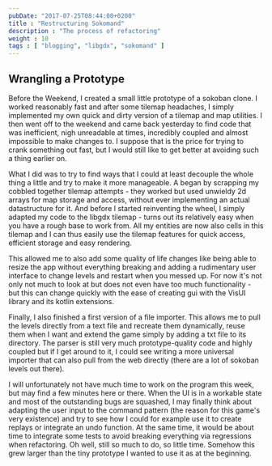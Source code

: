 ```yaml
---
pubDate: "2017-07-25T08:44:00+0200"
title : "Restructuring Sokomand"
description : "The process of refactoring"
weight : 10
tags : [ "blogging", "libgdx", "sokomand" ]
---
```


## Wrangling a Prototype

Before the Weekend, I created a small little prototype of a sokoban clone. I
worked reasonably fast and after some tilemap headaches, I simply implemented my
own quick and dirty version of a tilemap and map utilities. I then went off to
the weekend and came back yesterday to find code that was inefficient, nigh
unreadable at times, incredibly coupled and almost impossible to make changes
to. I suppose that is the price for trying to crank something out fast, but I
would still like to get better at avoiding such a thing earlier on.

What I did was to try to find ways that I could at least decouple the whole
thing a little and try to make it more manageable. A began by scrapping my
cobbled together tilemap attempts - they worked but used unwieldy 2d arrays for
map storage and access, without ever implementing an actual datastructure for
it. And before I started reinventing the wheel, I simply adapted my code to the
libgdx tilemap - turns out its relatively easy when you have a rough base to
work from. All my entities are now also cells in this tilemap and I can thus
easily use the tilemap features for quick access, efficient storage and easy
rendering.

This allowed me to also add some quality of life changes like being able to
resize the app without everything breaking and adding a rudimentary user
interface to change levels and restart when you messed up. For now it's not only
not much to look at but does not even have too much functionality - but this can
change quickly with the ease of creating gui with the VisUI library and its
kotlin extensions.

Finally, I also finished a first version of a file importer. This allows me to
pull the levels directly from a text file and recreate them dynamically, reuse
them when I want and extend the game simply by adding a txt file to its
directory. The parser is still very much prototype-quality code and highly
coupled but if I get around to it, I could see writing a more universal importer
that can also pull from the web directly (there are a lot of sokoban levels out
there).

I will unfortunately not have much time to work on the program this week, but
may find a few minutes here or there.
When the UI is in a workable state and most of the outstanding bugs are
squashed, I may finally think about adapting the user input to the command
pattern (the reason for this game's very existence) and try to see how I could
for example use it to create replays or integrate an undo function. At the same
time, it would be about time to integrate some tests to avoid breaking
everything via regressions when refactoring. Oh well, still so much to do, so
little time. Somehow this grew larger than the tiny prototype I wanted to use it
as at the beginning.
